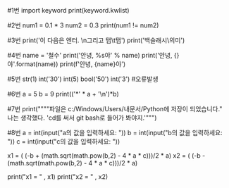 #1번
import keyword
print(keyword.kwlist)


#2번
num1 = 0.1 * 3
num2 = 0.3
print(num1 != num2)


#3번
print('이 다음은 엔터. \n그리고 탭\t탭')
print('백슬래시\\의미')


#4번
name = '철수'
print('안녕, %s야'  % name)
print('안녕, {}야'.format(name))
print(f'안녕, {name}야')


#5번
str(1)
int('30')
int(5)
bool('50')
int('3')   #오류발생


#6번
a = 5
b = 9
print(('*' * a + '\n')*b)


#7번
print(""""파일은 c:/Windows/Users/내문서/Python에 저장이 되었습니다." 나는 생각했다. 'cd를 써서 git bash로 들어가 봐야지.'""")


#8번
a = int(input("a의 값을 입력하세요: "))
b = int(input("b의 값을 입력하세요: "))
c = int(input("c의 값을 입력하세요: "))

x1 = ( (-b + (math.sqrt(math.pow(b,2) - 4 * a * c)))/2 * a)
x2 = ( (-b - (math.sqrt(math.pow(b,2) - 4 * a * c)))/2 * a)

print("x1 = " , x1)
print("x2 = " , x2)
